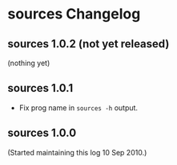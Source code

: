# sources Changelog

## sources 1.0.2 (not yet released)

(nothing yet)

## sources 1.0.1

- Fix prog name in `sources -h` output.

## sources 1.0.0

(Started maintaining this log 10 Sep 2010.)
